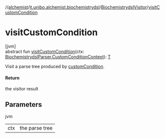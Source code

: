 //[alchemist](../../../index.md)/[it.unibo.alchemist.biochemistrydsl](../index.md)/[BiochemistrydslVisitor](index.md)/[visitCustomCondition](visit-custom-condition.md)

# visitCustomCondition

[jvm]\
abstract fun [visitCustomCondition](visit-custom-condition.md)(ctx: [BiochemistrydslParser.CustomConditionContext](../-biochemistrydsl-parser/-custom-condition-context/index.md)): [T](../../it.unibo.alchemist.model.implementations.environments/-limited-continuos2-d/index.md)

Visit a parse tree produced by [customCondition](../-biochemistrydsl-parser/custom-condition.md).

#### Return

the visitor result

## Parameters

jvm

| | |
|---|---|
| ctx | the parse tree |
